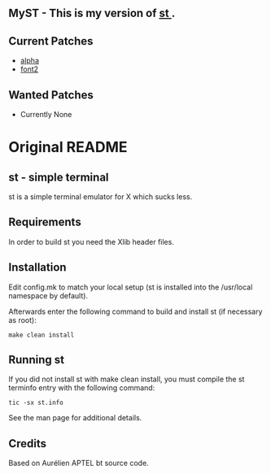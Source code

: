 <!--# MyST - This is my version of [st](https://st.suckless.org/).-->
<div class="aside">
    <h2>MyST - This is my version of <a href="https://st.suckless.org/"> st <a>.</h1>
</div>



## Current Patches

- [alpha](https://st.suckless.org/patches/alpha/)
- [font2](https://st.suckless.org/patches/font2/)


## Wanted Patches

- Currently None


# Original README

## st - simple terminal

st is a simple terminal emulator for X which sucks less.


## Requirements

In order to build st you need the Xlib header files.


## Installation

Edit config.mk to match your local setup (st is installed into
the /usr/local namespace by default).

Afterwards enter the following command to build and install st (if
necessary as root):

    make clean install


## Running st

If you did not install st with make clean install, you must compile
the st terminfo entry with the following command:

    tic -sx st.info

See the man page for additional details.

## Credits

Based on Aurélien APTEL <aurelien dot aptel at gmail dot com> bt source code.

